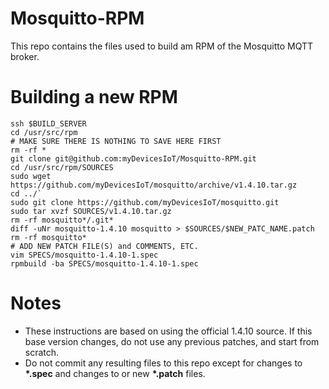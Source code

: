# Mosquitto-RPM

This repo contains the files used to build am RPM of the Mosquitto MQTT broker.

# Building a new RPM

```
ssh $BUILD_SERVER
cd /usr/src/rpm
# MAKE SURE THERE IS NOTHING TO SAVE HERE FIRST
rm -rf *
git clone git@github.com:myDevicesIoT/Mosquitto-RPM.git
cd /usr/src/rpm/SOURCES
sudo wget https://github.com/myDevicesIoT/mosquitto/archive/v1.4.10.tar.gz
cd ../`
sudo git clone https://github.com/myDevicesIoT/mosquitto.git
sudo tar xvzf SOURCES/v1.4.10.tar.gz
rm -rf mosquitto*/.git*
diff -uNr mosquitto-1.4.10 mosquitto > $SOURCES/$NEW_PATC_NAME.patch
rm -rf mosquitto*
# ADD NEW PATCH FILE(S) and COMMENTS, ETC.
vim SPECS/mosquitto-1.4.10-1.spec
rpmbuild -ba SPECS/mosquitto-1.4.10-1.spec
```

# Notes

* These instructions are based on using the official 1.4.10 source. If this base version changes, do not use any previous patches, and start from scratch.
* Do not commit any resulting files to this repo except for changes to __\*.spec__ and changes to or new __\*.patch__ files.
